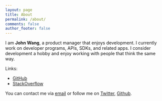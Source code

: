 ```yaml
---
layout: page
title: About
permalink: /about/
comments: false
author_footer: false
---
```


I am **John Wang**, a product manager that enjoys development. I currently
work on developer programs, APIs, SDKs, and related apps. I consider
development a hobby and enjoy working with people that think the same way.

Links:

* [GitHub](https://github.com/grokify)
* [StackOverflow](http://stackoverflow.com/users/1908967/grokify)

You can contact me via [email](mailto:johncwang@gmail.com) or follow me on [Twitter](http://twitter.com/grokify), [Github](http://github.com/grokify).
